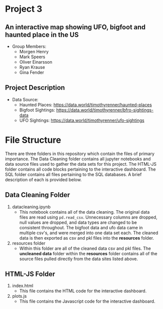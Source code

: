 # Project 3 
## An interactive map showing UFO, bigfoot and haunted place in the US

- Group Members:
	- Morgen Henry
	- Mark Speers
	- Oliver Einarsson
	- Ryan Krause
	- Gina Fender

## Project Description

- Data Source:
  - Haunted Places: https://data.world/timothyrenner/haunted-places
  - Bigfoot Sightings: https://data.world/timothyrenner/bfro-sightings-data
  - UFO Sightings: https://data.world/timothyrenner/ufo-sightings

# File Structure
There are three folders in this repository which contain the files of primary importance. The Data Cleaning folder contains all jupyter notebooks and data source files used to gather the data sets for this project. The HTML-JS folder contains all code blocks pertaining to the interactive dashboard. The SQL folder contains all files pertaining to the SQL databases. A brief description of each is provided below. 

## Data Cleaning Folder
1. datacleaning.ipynb
	- This notebook contains all of the data cleaning. The original data files are read using ```pd.read_csv```. Unnecessary columns are dropped, null values are dropped, and data types are changed to be consistent throughout. The bigfoot data and ufo data came in multiple csv's, and were merged into one data set each. The cleaned data is then exported as csv and pkl files into the **resources** folder.
2. resources folder
   	- Within this folder are all of the cleaned data csv and pkl files. The **uncleaned data** folder within the **resources** folder contains all of the source files pulled directly from the data sites listed above.
  
## HTML-JS Folder
1. index.html
	- This file contains the HTML code for the interactive dashboard.
2. plots.js
   	- This file contains the Javascript code for the interactive dashboard.


